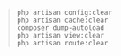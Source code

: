 >`php artisan config:clear`  
>`php artisan cache:clear`  
>`composer dump-autoload`  
>`php artisan view:clear`  
>`php artisan route:clear`  

